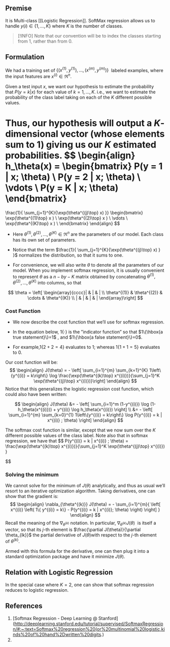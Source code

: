 ## Premise
It is Multi-class [[Logistic Regression]]. SoftMax regression allows us to handle $y(i)∈\{1,…,K\}$ where $K$ is the number of classes.

>[!INFO] Note that our convention will be to index the classes starting from 1, rather than from 0.
## Formulation
We had a training set of $\{ (x^{(1)}, y^{(1)}), \ldots, (x^{(m)}, y^{(m)}) \}$  labeled examples, where the input features are $x^{(i)} \in \Re^{n}$.

Given a test input $x$, we want our hypothesis to estimate the probability that $P(y=k|x)$ for each value of $k=1,…,K$. i.e., we want to estimate the probability of the class label taking on each of the $K$ different possible values.

Thus, our hypothesis will output a $K$-dimensional vector (whose elements sum to 1) giving us our $K$ estimated probabilities.
$$
\begin{align}
h_\theta(x) =
\begin{bmatrix}
P(y = 1 | x; \theta) \\
P(y = 2 | x; \theta) \\
\vdots \\
P(y = K | x; \theta)
\end{bmatrix}
=
\frac{1}{ \sum_{j=1}^{K}{\exp(\theta^{(j)\top} x) }}
\begin{bmatrix}
\exp(\theta^{(1)\top} x ) \\
\exp(\theta^{(2)\top} x ) \\
\vdots \\
\exp(\theta^{(K)\top} x ) \\
\end{bmatrix}
\end{align}
$$

- Here $\theta^{(1)}, \theta^{(2)}, \ldots, \theta^{(K)} \in \Re^{n}$ are the parameters of our model. Each class has its own set of parameters.
- Notice that the term $\frac{1}{ \sum_{j=1}^{K}{\exp(\theta^{(j)\top} x) } }$ normalizes the distribution, so that it sums to one.

- For convenience, we will also write $θ$ to denote all the parameters of our model. When you implement softmax regression, it is usually convenient to represent $θ$ as a $n-by-K$ matrix obtained by concatenating $θ^{(1)},θ^{(2)},…,θ^{(K)}$ into columns, so that 

$$
\theta = \left[ \begin{array}{cccc}| & | & | \\
\theta^{(1)} & \theta^{(2)} & \cdots & \theta^{(K)} \\
| & | & | & |
\end{array}\right]
$$

### Cost Function
- We now describe the cost function that we’ll use for softmax regression. 

- In the equation below, $1\{\cdot\}$ is the ”indicator function” so that $1\{\hbox{a true statement}\}=1$ , and $1\{\hbox{a false statement}\}=0$. 

- For example,$1\{2+2=4\}$ evaluates to 1; whereas $1\{1+1=5\}$ evaluates to 0. 

Our cost function will be:
$$
\begin{align}
J(\theta) = - \left[ \sum_{i=1}^{m} \sum_{k=1}^{K}  1\left\{y^{(i)} = k\right\} \log \frac{\exp(\theta^{(k)\top} x^{(i)})}{\sum_{j=1}^K \exp(\theta^{(j)\top} x^{(i)})}\right]
\end{align}
$$Notice that this generalizes the logistic regression cost function, which could also have been written:

$$
\begin{align}
J(\theta) &= - \left[ \sum_{i=1}^m   (1-y^{(i)}) \log (1-h_\theta(x^{(i)})) + y^{(i)} \log h_\theta(x^{(i)}) \right] \\
&= - \left[ \sum_{i=1}^{m} \sum_{k=0}^{1} 1\left\{y^{(i)} = k\right\} \log P(y^{(i)} = k | x^{(i)} ; \theta) \right]
\end{align}
$$

The softmax cost function is similar, except that we now sum over the $K$ different possible values of the class label. Note also that in softmax regression, we have that
$$
P(y^{(i)} = k | x^{(i)} ; \theta) = \frac{\exp(\theta^{(k)\top} x^{(i)})}{\sum_{j=1}^K \exp(\theta^{(j)\top} x^{(i)}) }

$$
### Solving the minimum
We cannot solve for the minimum of $J(θ)$ analytically, and thus as usual we’ll resort to an iterative optimization algorithm. Taking derivatives, one can show that the gradient is:
$$
\begin{align}
\nabla_{\theta^{(k)}} J(\theta) = - \sum_{i=1}^{m}{ \left[ x^{(i)} \left( 1\{ y^{(i)} = k\}  - P(y^{(i)} = k | x^{(i)}; \theta) \right) \right]  }
\end{align}
$$
Recall the meaning of the $\nabla_{\theta^{(k)}}$ notation. In particular, $\nabla_{\theta^{(k)}} J(\theta)$
 is itself a vector, so that its $j$-th element is $\frac{\partial J(\theta)}{\partial \theta_{lk}}$ the partial derivative of $J(θ)$with respect to the $j$-th element of $θ^{(k)}$.

Armed with this formula for the derivative, one can then plug it into a standard optimization package and have it minimize $J(θ)$.

## Relation with Logistic Regression
In the special case where $K=2$, one can show that softmax regression reduces to logistic regression.

## References
1. [Softmax Regression - Deep Learning @ Stanford](http://deeplearning.stanford.edu/tutorial/supervised/SoftmaxRegression/#:~:text=Softmax%20regression%20(or%20multinomial%20logistic,kinds%20of%20hand%2Dwritten%20digits.)
2. 





